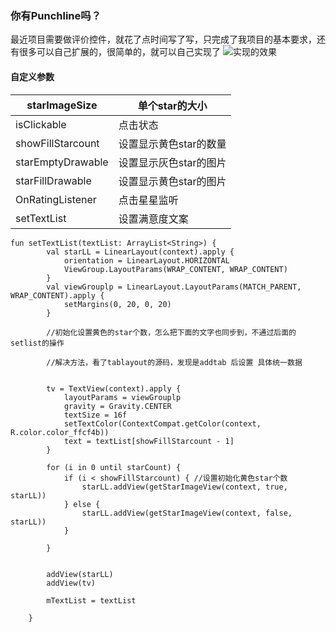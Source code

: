 ### 你有Punchline吗？
最近项目需要做评价控件，就花了点时间写了写，只完成了我项目的基本要求，还有很多可以自己扩展的，很简单的，就可以自己实现了
![实现的效果](https://user-gold-cdn.xitu.io/2019/7/2/16bb0a8abee19f65?w=440&h=782&f=gif&s=1082510)
#### 自定义参数
starImageSize |  单个star的大小
-|-
 isClickable | 点击状态
 showFillStarcount | 设置显示黄色star的数量
starEmptyDrawable | 设置显示灰色star的图片
starFillDrawable | 设置显示黄色star的图片 
OnRatingListener | 点击星星监听
setTextList | 设置满意度文案
```
fun setTextList(textList: ArrayList<String>) {
        val starLL = LinearLayout(context).apply {
            orientation = LinearLayout.HORIZONTAL
            ViewGroup.LayoutParams(WRAP_CONTENT, WRAP_CONTENT)
        }
        val viewGrouplp = LinearLayout.LayoutParams(MATCH_PARENT, WRAP_CONTENT).apply {
            setMargins(0, 20, 0, 20)
        }

        //初始化设置黄色的star个数，怎么把下面的文字也同步到，不通过后面的setlist的操作

        //解决方法，看了tablayout的源码，发现是addtab 后设置 具体统一数据


        tv = TextView(context).apply {
            layoutParams = viewGrouplp
            gravity = Gravity.CENTER
            textSize = 16f
            setTextColor(ContextCompat.getColor(context, R.color.color_ffcf4b))
            text = textList[showFillStarcount - 1]
        }

        for (i in 0 until starCount) {
            if (i < showFillStarcount) { //设置初始化黄色star个数
                starLL.addView(getStarImageView(context, true, starLL))
            } else {
                starLL.addView(getStarImageView(context, false, starLL))
            }

        }


        addView(starLL)
        addView(tv)

        mTextList = textList

    }

```

